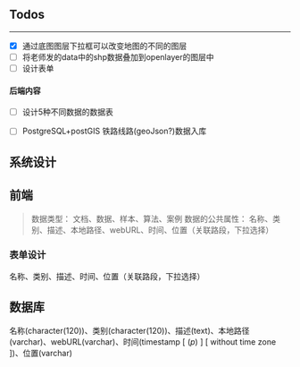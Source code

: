 ## Todos
---
- [x] 通过底图图层下拉框可以改变地图的不同的图层
- [ ] 将老师发的data中的shp数据叠加到openlayer的图层中
- [ ] 设计表单
#### 后端内容
- [ ] 设计5种不同数据的数据表
- [ ] PostgreSQL+postGIS 铁路线路(geoJson?)数据入库


## 系统设计
## 前端

> 数据类型： 文档、数据、样本、算法、案例
> 数据的公共属性： 名称、类别、描述、本地路径、webURL、时间、位置（关联路段，下拉选择）

### 表单设计

名称、类别、描述、时间、位置（关联路段，下拉选择）

## 数据库

名称(character(120))、类别(character(120))、描述(text)、本地路径(varchar)、webURL(varchar)、时间(timestamp [ (*p*) ] [ without time zone ])、位置(varchar)


